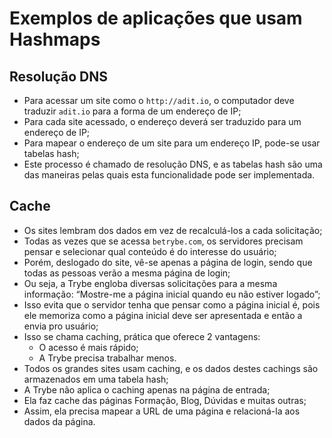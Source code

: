 # Exemplos de aplicações que usam Hashmaps

## Resolução DNS

* Para acessar um site como o `http://adit.io`, o computador deve traduzir `adit.io` para a forma de um endereço de IP;
* Para cada site acessado, o endereço deverá ser traduzido para um endereço de IP;
* Para mapear o endereço de um site para um endereço IP, pode-se usar tabelas hash;
* Este processo é chamado de resolução DNS, e as tabelas hash são uma das maneiras pelas quais esta funcionalidade pode ser implementada.

## Cache

* Os sites lembram dos dados em vez de recalculá-los a cada solicitação;
* Todas as vezes que se acessa `betrybe.com`, os servidores precisam pensar e selecionar qual conteúdo é do interesse do usuário;
* Porém, deslogado do site, vê-se apenas a página de login, sendo que todas as pessoas verão a mesma página de login;
* Ou seja, a Trybe engloba diversas solicitações para a mesma informação: “Mostre-me a página inicial quando eu não estiver logado”;
* Isso evita que o servidor tenha que pensar como a página inicial é, pois ele memoriza como a página inicial deve ser apresentada e então a envia pro usuário;
* Isso se chama caching, prática que oferece 2 vantagens:
  * O acesso é mais rápido;
  * A Trybe precisa trabalhar menos.
* Todos os grandes sites usam caching, e os dados destes cachings são armazenados em uma tabela hash;
* A Trybe não aplica o caching apenas na página de entrada;
* Ela faz cache das páginas Formação, Blog, Dúvidas e muitas outras;
* Assim, ela precisa mapear a URL de uma página e relacioná-la aos dados da página.
